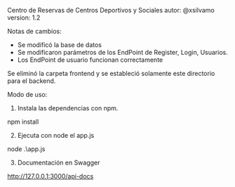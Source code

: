 Centro de Reservas de Centros Deportivos y Sociales
autor: @xsilvamo
version: 1.2

Notas de cambios:

- Se modificó la base de datos
- Se modificaron parámetros de los EndPoint de Register, Login, Usuarios.
- Los EndPoint de usuario funcionan correctamente

Se eliminó la carpeta frontend y se estableció solamente este directorio para el backend.


Modo de uso:

1. Instala las dependencias con npm.

npm install

2. Ejecuta con node el app.js

node .\app.js

3. Documentación en Swagger

http://127.0.0.1:3000/api-docs
